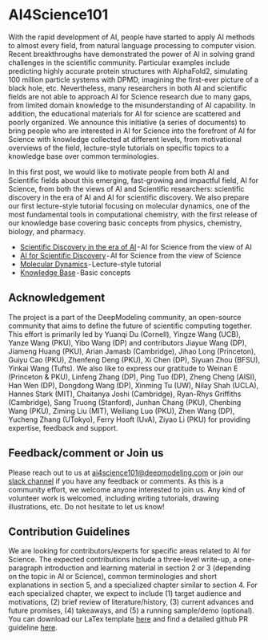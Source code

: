 # AI4Science101

With the rapid development of AI, people have started to apply AI methods to almost every field, from natural language processing to computer vision. Recent breakthroughs have demonstrated the power of AI in solving grand challenges in the scientific community. Particular examples include predicting highly accurate protein structures with AlphaFold2, simulating 100 million particle systems with DPMD, imagining the first-ever picture of a black hole, etc. Nevertheless, many researchers in both AI and scientific fields are not able to approach AI for Science research due to many gaps, from limited domain knowledge to the misunderstanding of AI capability. In addition, the educational materials for AI for science are scattered and poorly organized. We announce this initiative (a series of documents) to bring people who are interested in AI for Science into the forefront of AI for Science with knowledge collected at different levels, from motivational overviews of the field, lecture-style tutorials on specific topics to a knowledge base over common terminologies. 

In this first post, we would like to motivate people from both AI and Scientific fields about this emerging, fast-growing and impactful field, AI for Science, from both the views of AI and Scientific researchers: scientific discovery in the era of AI and AI for scientific discovery. We also prepare our first lecture-style tutorial focusing on molecular dynamics, one of the most fundamental tools in computational chemistry, with the first release of our knowledge base covering basic concepts from physics, chemistry, biology, and pharmacy.

* [Scientific Discovery in the era of AI](https://ai4science101.deepmodeling.com/en/latest/chapters/scientific_discovery_in_the_era_of_AI/index.html) - AI for Science from the view of AI
* [AI for Scientific Discovery](https://ai4science101.deepmodeling.com/en/latest/chapters/AI_for_scientific_discovery/index.html) - AI for Science from the view of Science
* [Molecular Dynamics](https://ai4science101.deepmodeling.com/en/latest/chapters/molecular_dynamics/index.html) - Lecture-style tutorial
* [Knowledge Base](https://ai4science101.deepmodeling.com/en/latest/chapters/knowledge_base/index.html) - Basic concepts

## Acknowledgement
The project is a part of the DeepModeling community, an open-source community that aims to define the future of scientific computing together. 
This effort is primarily led by Yuanqi Du (Cornell), Yingze Wang (UCB), Yanze Wang (PKU), Yibo Wang (DP) and contributors Jiayue Wang (DP), Jiameng Huang (PKU), Arian Jamasb (Cambridge), Jihao Long (Princeton), Guiyu Cao (PKU), Zhenfeng Deng (PKU), Xi Chen (DP), Siyuan Zhou (BFSU), Yinkai Wang (Tufts). We also like to express our gratitude to Weinan E (Princeton & PKU), Linfeng Zhang (DP), Ping Tuo (DP), Zheng Cheng (AISI), Han Wen (DP), Dongdong Wang (DP), Xinming Tu (UW), Nilay Shah (UCLA), Hannes Stark (MIT), Chaitanya Joshi (Cambridge), Ryan-Rhys Griffiths (Cambridge), Sang Truong (Stanford), Junhan Chang (PKU), Chenbing Wang (PKU), Ziming Liu (MIT), Weiliang Luo (PKU), Zhen Wang (DP), Yucheng Zhang (UTokyo), Ferry Hooft (UvA), Ziyao Li (PKU) for providing expertise, feedback and support.

## Feedback/comment or Join us
Please reach out to us at [ai4science101@deepmodeling.com](mailto:ai4science101@deepmodeling.com) or join our [slack channel](https://join.slack.com/t/aiforscience/shared_invite/zt-1bdof1jmf-YtIjkUVA5DquXguEiOXGPQ) if you have any feedback or comments. As this is a community effort, we welcome anyone interested to join us. Any kind of volunteer work is welcomed, including writing tutorials, drawing illustrations, etc. Do not hesitate to let us know!

## Contribution Guidelines

We are looking for contributors/experts for specific areas related to AI for Science. The expected contributions include a three-level write-up, a one-paragraph introduction and learning material in section 2 or 3 (depending on the topic in AI or Science), common terminologies and short explanations in section 5, and a specialized chapter similar to section 4. For each specialized chapter, we expect to include (1) target audience and motivations, (2) brief review of literature/history, (3) current advances and future promises, (4) takeaways, and (5) a running sample/demo (optional). You can download our LaTex template [here](https://github.com/deepmodeling/AI4Science101/blob/devel/AI4Science101_template.zip) and find a detailed github PR guideline [here](https://github.com/Chengqian-Zhang/AI4Science101/blob/main/contribution_guideline.md).



